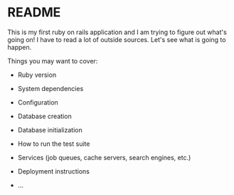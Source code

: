 # README

This is my first ruby on rails application and I am trying to figure out what's going on! I have to read a lot of outside sources. Let's see what is going to happen.

Things you may want to cover:

* Ruby version

* System dependencies

* Configuration

* Database creation

* Database initialization

* How to run the test suite

* Services (job queues, cache servers, search engines, etc.)

* Deployment instructions

* ...
